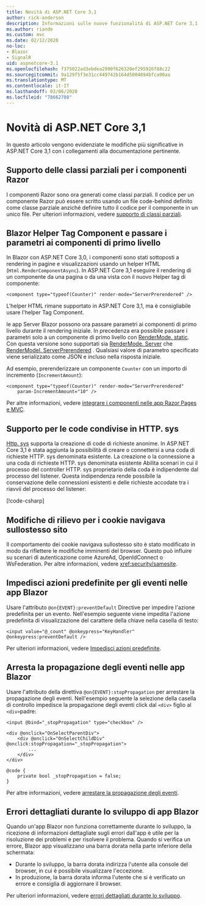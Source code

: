 ```yaml
---
title: Novità di ASP.NET Core 3,1
author: rick-anderson
description: Informazioni sulle nuove funzionalità di ASP.NET Core 3,1.
ms.author: riande
ms.custom: mvc
ms.date: 02/12/2020
no-loc:
- Blazor
- SignalR
uid: aspnetcore-3.1
ms.openlocfilehash: f375022ad3ebdea2990f626320ef295926f88c22
ms.sourcegitcommit: 9a129f5f3e31cc449742b164d5004894bfca90aa
ms.translationtype: MT
ms.contentlocale: it-IT
ms.lasthandoff: 03/06/2020
ms.locfileid: "78662708"
---
```

# <a name="whats-new-in-aspnet-core-31"></a>Novità di ASP.NET Core 3,1

In questo articolo vengono evidenziate le modifiche più significative in ASP.NET Core 3,1 con i collegamenti alla documentazione pertinente.

## <a name="partial-class-support-for-razor-components"></a>Supporto delle classi parziali per i componenti Razor

I componenti Razor sono ora generati come classi parziali. Il codice per un componente Razor può essere scritto usando un file code-behind definito come classe parziale anziché definire tutto il codice per il componente in un unico file. Per ulteriori informazioni, vedere [supporto di classi parziali](xref:blazor/components#partial-class-support).

## <a name="opno-locblazor-component-tag-helper-and-pass-parameters-to-top-level-components"></a>Blazor Helper Tag Component e passare i parametri ai componenti di primo livello

In Blazor con ASP.NET Core 3,0, i componenti sono stati sottoposti a rendering in pagine e visualizzazioni usando un helper HTML (`Html.RenderComponentAsync`). In ASP.NET Core 3,1 eseguire il rendering di un componente da una pagina o da una vista con il nuovo Helper tag di componente:

```cshtml
<component type="typeof(Counter)" render-mode="ServerPrerendered" />
```

L'helper HTML rimane supportato in ASP.NET Core 3,1, ma è consigliabile usare l'helper Tag Component.

le app Server Blazor possono ora passare parametri ai componenti di primo livello durante il rendering iniziale. In precedenza era possibile passare i parametri solo a un componente di primo livello con [RenderMode. static](xref:Microsoft.AspNetCore.Mvc.Rendering.RenderMode.Static). Con questa versione sono supportati sia [RenderMode. Server](xref:Microsoft.AspNetCore.Mvc.Rendering.RenderMode.Server) che [RenderModel. ServerPrerendered](xref:Microsoft.AspNetCore.Mvc.Rendering.RenderMode.ServerPrerendered) . Qualsiasi valore di parametro specificato viene serializzato come JSON e incluso nella risposta iniziale.

Ad esempio, prerenderizzare un componente `Counter` con un importo di incremento (`IncrementAmount`):

```cshtml
<component type="typeof(Counter)" render-mode="ServerPrerendered" 
    param-IncrementAmount="10" />
```

Per altre informazioni, vedere [integrare i componenti nelle app Razor Pages e MVC](xref:blazor/integrate-components).

## <a name="support-for-shared-queues-in-httpsys"></a>Supporto per le code condivise in HTTP. sys

[Http. sys](xref:fundamentals/servers/httpsys) supporta la creazione di code di richieste anonime. In ASP.NET Core 3,1 è stata aggiunta la possibilità di creare o connettersi a una coda di richieste HTTP. sys denominata esistente. La creazione o la connessione a una coda di richieste HTTP. sys denominata esistente Abilita scenari in cui il processo del controller HTTP. sys proprietario della coda è indipendente dal processo del listener. Questa indipendenza rende possibile la conservazione delle connessioni esistenti e delle richieste accodate tra i riavvii del processo del listener:

[!code-csharp[](sample/Program.cs?name=snippet)]

## <a name="breaking-changes-for-samesite-cookies"></a>Modifiche di rilievo per i cookie navigava sullostesso sito

Il comportamento dei cookie navigava sullostesso sito è stato modificato in modo da riflettere le modifiche imminenti del browser. Questo può influire su scenari di autenticazione come AzureAd, OpenIdConnect o WsFederation. Per altre informazioni, vedere <xref:security/samesite>.

## <a name="prevent-default-actions-for-events-in-opno-locblazor-apps"></a>Impedisci azioni predefinite per gli eventi nelle app Blazor

Usare l'attributo `@on{EVENT}:preventDefault` Directive per impedire l'azione predefinita per un evento. Nell'esempio seguente viene impedita l'azione predefinita di visualizzazione del carattere della chiave nella casella di testo:

```razor
<input value="@_count" @onkeypress="KeyHandler" @onkeypress:preventDefault />
```

Per ulteriori informazioni, vedere [Impedisci azioni predefinite](xref:blazor/event-handling#prevent-default-actions).

## <a name="stop-event-propagation-in-opno-locblazor-apps"></a>Arresta la propagazione degli eventi nelle app Blazor

Usare l'attributo della direttiva `@on{EVENT}:stopPropagation` per arrestare la propagazione degli eventi. Nell'esempio seguente la selezione della casella di controllo impedisce la propagazione degli eventi click dal `<div>` figlio al `<div>`padre:

```razor
<input @bind="_stopPropagation" type="checkbox" />

<div @onclick="OnSelectParentDiv">
    <div @onclick="OnSelectChildDiv" @onclick:stopPropagation="_stopPropagation">
        ...
    </div>
</div>

@code {
    private bool _stopPropagation = false;
}
```

Per altre informazioni, vedere [arrestare la propagazione degli eventi](xref:blazor/event-handling#stop-event-propagation).

## <a name="detailed-errors-during-opno-locblazor-app-development"></a>Errori dettagliati durante lo sviluppo di app Blazor

Quando un'app Blazor non funziona correttamente durante lo sviluppo, la ricezione di informazioni dettagliate sugli errori dall'app è utile per la risoluzione dei problemi e per risolvere il problema. Quando si verifica un errore, Blazor app visualizzano una barra dorata nella parte inferiore della schermata:

* Durante lo sviluppo, la barra dorata indirizza l'utente alla console del browser, in cui è possibile visualizzare l'eccezione.
* In produzione, la barra dorata informa l'utente che si è verificato un errore e consiglia di aggiornare il browser.

Per ulteriori informazioni, vedere [errori dettagliati durante lo sviluppo](xref:blazor/handle-errors#detailed-errors-during-development).
